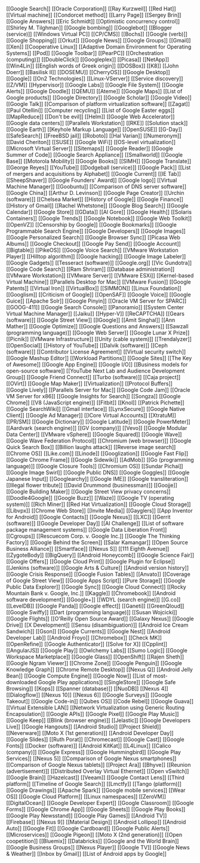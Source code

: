 [[Google Search]]
[[Oracle Corporation]]
[[Ray Kurzweil]]
[[Red Hat]]
[[Virtual machine]]
[[Condorcet method]]
[[Larry Page]]
[[Sergey Brin]]
[[Google Answers]]
[[Eric Schmidt]]
[[Optimistic concurrency control]]
[[Shirley M. Tilghman]]
[[Google bombing]]
[[Googlebot]]
[[Blogger (service)]]
[[Windows Virtual PC]]
[[CP/CMS]]
[[Bochs]]
[[Google (verb)]]
[[Google Shopping]]
[[Orkut]]
[[Google News]]
[[Google Groups]]
[[Gmail]]
[[Xen]]
[[Cooperative Linux]]
[[Adaptive Domain Environment for Operating Systems]]
[[Pod]]
[[Google Toolbar]]
[[PearPC]]
[[Orchestration (computing)]]
[[DoubleClick]]
[[Googleplex]]
[[Picasa]]
[[NetApp]]
[[Win4Lin]]
[[English words of Greek origin]]
[[DOSBox]]
[[K8]]
[[John Doerr]]
[[Basilisk II]]
[[DOSEMU]]
[[CherryOS]]
[[Google Desktop]]
[[Google]]
[[On2 Technologies]]
[[Linux-VServer]]
[[Service discovery]]
[[Z/VM]]
[[Hypervisor]]
[[Google Labs]]
[[Google File System]]
[[Google Alerts]]
[[Google Doodle]]
[[QEMU]]
[[Ateme]]
[[Google Maps]]
[[List of Google products]]
[[Google Directory]]
[[Google Scholar]]
[[Google Video]]
[[Google Talk]]
[[Comparison of platform virtualization software]]
[[Zagat]]
[[Paul Otellini]]
[[Computer recycling]]
[[List of Google Easter eggs]]
[[MapReduce]]
[[Don't be evil]]
[[Helm]]
[[Google Web Accelerator]]
[[Google data centers]]
[[Parallels Workstation]]
[[RKE]]
[[Solution stack]]
[[Google Earth]]
[[Keyhole Markup Language]]
[[OpenSUSE]]
[[G-Day]]
[[SafeSearch]]
[[FreeBSD jail]]
[[Roboto]]
[[Hal Varian]]
[[Numeronym]]
[[David Cheriton]]
[[SUSE]]
[[Google WiFi]]
[[OS-level virtualization]]
[[Microsoft Virtual Server]]
[[Sitemaps]]
[[Google Reader]]
[[Google Summer of Code]]
[[Google Search Appliance]]
[[Smallworld]]
[[Google Base]]
[[Motorola Mobility]]
[[Google Books]]
[[SIMH]]
[[Google Translate]]
[[George Reyes]]
[[YouTube]]
[[Dodgeball (service)]]
[[Google Pack]]
[[List of mergers and acquisitions by Alphabet]]
[[Google Current]]
[[IE Tab]]
[[SheepShaver]]
[[Google Founders' Award]]
[[Google logo]]
[[Virtual Machine Manager]]
[[Goobuntu]]
[[Comparison of DNS server software]]
[[Google China]]
[[Arthur D. Levinson]]
[[Google Page Creator]]
[[Urchin (software)]]
[[Chelsea Market]]
[[History of Google]]
[[Google Finance]]
[[History of Gmail]]
[[Rachel Whetstone]]
[[Google Blog Search]]
[[Google Calendar]]
[[Google Store]]
[[GData]]
[[Al Gore]]
[[Google Health]]
[[Solaris Containers]]
[[Google Trends]]
[[Google Notebook]]
[[Google Web Toolkit]]
[[OpenVZ]]
[[Censorship by Google]]
[[Google Bookmarks]]
[[Google Programmable Search Engine]]
[[Google Developers]]
[[Google Images]]
[[Google Personalized Search]]
[[Google Browser Sync]]
[[Picasa Web Albums]]
[[Google Checkout]]
[[Google Pay Send]]
[[Google Account]]
[[Bigtable]]
[[PikeOS]]
[[Google Voice Search]]
[[VMware Workstation Player]]
[[Hilltop algorithm]]
[[Google hacking]]
[[Google Image Labeler]]
[[Google Gadgets]]
[[Tesseract (software)]]
[[Google.org]]
[[Vic Gundotra]]
[[Google Code Search]]
[[Ram Shriram]]
[[Database administration]]
[[VMware Workstation]]
[[VMware Server]]
[[VMware ESXi]]
[[Kernel-based Virtual Machine]]
[[Parallels Desktop for Mac]]
[[VMware Fusion]]
[[Google Patents]]
[[Virtual Iron]]
[[VirtualBox]]
[[SIMMON]]
[[Linux Foundation]]
[[Googlism]]
[[Criticism of Google]]
[[OpenSAF]]
[[Google Voice]]
[[Google Guice]]
[[Apache Solr]]
[[Google Pinyin]]
[[Oracle VM Server for SPARC]]
[[GOOG-411]]
[[Google Search Console]]
[[Panoramio]]
[[System Center Virtual Machine Manager]]
[[Jaiku]]
[[Hyper-V]]
[[ReCAPTCHA]]
[[Gears (software)]]
[[Google Street View]]
[[IGoogle]]
[[Amit Singhal]]
[[Ann Mather]]
[[Google Optimize]]
[[Google Questions and Answers]]
[[Sawzall (programming language)]]
[[Google Web Server]]
[[Google Lunar X Prize]]
[[Picnik]]
[[VMware Infrastructure]]
[[Unity (cable system)]]
[[Trendalyzer]]
[[OpenSocial]]
[[History of YouTube]]
[[Dalvik (software)]]
[[Ceph (software)]]
[[Contributor License Agreement]]
[[Virtual security switch]]
[[Google Mashup Editor]]
[[Workload Partitions]]
[[Google Sites]]
[[The Key of Awesome]]
[[Google App Engine]]
[[Google I/O]]
[[Business models for open-source software]]
[[YouTube Next Lab and Audience Development Group]]
[[Google Friend Connect]]
[[Turbo (software)]]
[[Caja project]]
[[OVirt]]
[[Google Map Maker]]
[[Virtualization]]
[[Protocol Buffers]]
[[Google Lively]]
[[Parallels Server for Mac]]
[[Google Code Jam]]
[[Oracle VM Server for x86]]
[[Google Insights for Search]]
[[Songza]]
[[Google Chrome]]
[[V8 (JavaScript engine)]]
[[Fitbit]]
[[Knol]]
[[Patrick Pichette]]
[[Google SearchWiki]]
[[Gmail interface]]
[[LynxSecure]]
[[Google Native Client]]
[[Google Ad Manager]]
[[ICore Virtual Accounts]]
[[XtratuM]]
[[PR/SM]]
[[Google Dictionary]]
[[Google Latitude]]
[[Google PowerMeter]]
[[Aardvark (search engine)]]
[[GV (company)]]
[[Vevo]]
[[Google Modular Data Center]]
[[VMware vSphere]]
[[Google Squared]]
[[Google Wave]]
[[Google Wave Federation Protocol]]
[[Chromium (web browser)]]
[[Google Quick Search Box]]
[[Billion laughs attack]]
[[Reverse image search]]
[[Chrome OS]]
[[Like.com]]
[[Linode]]
[[Googlization]]
[[Google Fast Flip]]
[[Google Chrome Frame]]
[[Google Sidewiki]]
[[AdMob]]
[[Go (programming language)]]
[[Google Closure Tools]]
[[Chromium OS]]
[[Sundar Pichai]]
[[Google Image Swirl]]
[[Google Public DNS]]
[[Google Goggles]]
[[Google Japanese Input]]
[[Googlearchy]]
[[Google IME]]
[[Google transliteration]]
[[Illegal flower tribute]]
[[David Drummond (businessman)]]
[[Goojje]]
[[Google Building Maker]]
[[Google Street View privacy concerns]]
[[Doodle4Google]]
[[Google Buzz]]
[[Waze]]
[[Google TV (operating system)]]
[[Rich Miner]]
[[Red Hat Virtualization]]
[[Google Cloud Storage]]
[[Libvpx]]
[[Chrome Web Store]]
[[Invite Media]]
[[Gayglers]]
[[App Inventor for Android]]
[[Google Contacts]]
[[Google Nexus]]
[[LXC]]
[[Gerrit (software)]]
[[Google Developer Day]]
[[AI Challenge]]
[[List of software package management systems]]
[[Google Data Liberation Front]]
[[Cgroups]]
[[Rescuecom Corp. v. Google Inc.]]
[[Google The Thinking Factory]]
[[Google Behind the Screen]]
[[Salar Kamangar]]
[[Open Source Business Alliance]]
[[Smartface]]
[[Nexus S]]
[[111 Eighth Avenue]]
[[ZygoteBody]]
[[BigQuery]]
[[Android Honeycomb]]
[[Google Science Fair]]
[[Google Offers]]
[[Google Cloud Print]]
[[Google Plugin for Eclipse]]
[[Jenkins (software)]]
[[Google Arts & Culture]]
[[Android version history]]
[[Google Crisis Response]]
[[Google Fusion Tables]]
[[Anvato]]
[[Coverage of Google Street View]]
[[Google Apps Script]]
[[Pure Storage]]
[[Google Public Data Explorer]]
[[Google Sync]]
[[Google Cloud Connect]]
[[Rocky Mountain Bank v. Google, Inc.]]
[[Kaggle]]
[[Chromebook]]
[[Android software development]]
[[Google+]]
[[WDYL (search engine)]]
[[G.co]]
[[LevelDB]]
[[Google Panda]]
[[Google effect]]
[[Ganeti]]
[[GreenQloud]]
[[Google Swiffy]]
[[Dart (programming language)]]
[[Susan Wojcicki]]
[[Google Flights]]
[[O'Reilly Open Source Award]]
[[Galaxy Nexus]]
[[Google Drive]]
[[X Development]]
[[Sensu (disambiguation)]]
[[Android Ice Cream Sandwich]]
[[Gson]]
[[Google Currents]]
[[Google Nest]]
[[Android Developer Lab]]
[[Android Froyo]]
[[Chromebox]]
[[Check MK]]
[[OpenRefine]]
[[Google Authenticator]]
[[Solve for X]]
[[Cpplint]]
[[AngularJS]]
[[Google Play]]
[[Owlchemy Labs]]
[[Sumo Logic]]
[[Google Workspace Marketplace]]
[[Google Glass]]
[[OpenShift]]
[[Rajen Sheth]]
[[Google Ngram Viewer]]
[[Chrome Zone]]
[[Google Penguin]]
[[Google Knowledge Graph]]
[[Chrome Remote Desktop]]
[[Nexus Q]]
[[Android Jelly Bean]]
[[Google Compute Engine]]
[[Google Now]]
[[List of most-downloaded Google Play applications]]
[[SingleStore]]
[[Google Safe Browsing]]
[[Kops]]
[[Spanner (database)]]
[[NuoDB]]
[[Nexus 4]]
[[Dialogflow]]
[[Nexus 10]]
[[Nexus 6]]
[[Google Surveys]]
[[Google Takeout]]
[[Google Code-in]]
[[Qubes OS]]
[[Code Rebel]]
[[Google Guava]]
[[Virtual Extensible LAN]]
[[Network Virtualization using Generic Routing Encapsulation]]
[[Google APIs]]
[[Google Pixel]]
[[Google Play Music]]
[[Google Keep]]
[[Blink (browser engine)]]
[[Jelastic]]
[[Google Developers Live]]
[[Google Hangouts]]
[[Android Studio]]
[[Project Shield]]
[[Neverware]]
[[Moto X (1st generation)]]
[[Android Developer Day]]
[[Google Slides]]
[[Ruth Porat]]
[[Chromecast]]
[[Google Cast]]
[[Google Fonts]]
[[Docker (software)]]
[[Android KitKat]]
[[L4Linux]]
[[Calico (company)]]
[[Google Express]]
[[Google Hummingbird]]
[[Google Play Services]]
[[Nexus 5]]
[[Comparison of Google Nexus smartphones]]
[[Comparison of Google Nexus tablets]]
[[Project Ara]]
[[Bhyve]]
[[Reunion (advertisement)]]
[[Distributed Overlay Virtual Ethernet]]
[[Open vSwitch]]
[[Google Brain]]
[[Hazelcast]]
[[Veeam]]
[[Google Contact Lens]]
[[Third platform]]
[[Timeline of Google Search]]
[[Lmctfy]]
[[Tango (platform)]]
[[Google Drawings]]
[[Apache Spark]]
[[Google mobile services]]
[[Wear OS]]
[[Google Cloud Platform]]
[[Linux namespaces]]
[[ZeroVM]]
[[DigitalOcean]]
[[Google Developer Expert]]
[[Google Classroom]]
[[Google Forms]]
[[Google Chrome App]]
[[Google Sheets]]
[[Google Play Books]]
[[Google Play Newsstand]]
[[Google Play Games]]
[[Android TV]]
[[Firebase]]
[[Nexus 9]]
[[Material Design]]
[[Android Lollipop]]
[[Android Auto]]
[[Google Fit]]
[[Google Cardboard]]
[[Google Public Alerts]]
[[Microservices]]
[[Google Pigeon]]
[[Moto X (2nd generation)]]
[[Open coopetition]]
[[Bluemix]]
[[Databricks]]
[[Google and the World Brain]]
[[Google Business Groups]]
[[Nexus Player]]
[[Google TV]]
[[Google News & Weather]]
[[Inbox by Gmail]]
[[List of Android apps by Google]]
